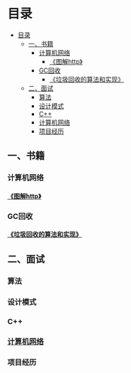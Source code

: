 # 目录

<!-- TOC -->

- [目录](#%E7%9B%AE%E5%BD%95)
    - [一、书籍](#%E4%B8%80%E4%B9%A6%E7%B1%8D)
        - [计算机网络](#%E8%AE%A1%E7%AE%97%E6%9C%BA%E7%BD%91%E7%BB%9C)
            - [《图解http》](#%E5%9B%BE%E8%A7%A3http)
        - [GC回收](#gc%E5%9B%9E%E6%94%B6)
            - [《垃圾回收的算法和实现》](#%E5%9E%83%E5%9C%BE%E5%9B%9E%E6%94%B6%E7%9A%84%E7%AE%97%E6%B3%95%E5%92%8C%E5%AE%9E%E7%8E%B0)
    - [二、面试](#%E4%BA%8C%E9%9D%A2%E8%AF%95)
        - [算法](#%E7%AE%97%E6%B3%95)
        - [设计模式](#%E8%AE%BE%E8%AE%A1%E6%A8%A1%E5%BC%8F)
        - [C++](#c)
        - [计算机网络](#%E8%AE%A1%E7%AE%97%E6%9C%BA%E7%BD%91%E7%BB%9C)
        - [项目经历](#%E9%A1%B9%E7%9B%AE%E7%BB%8F%E5%8E%86)

<!-- /TOC -->



## 一、书籍

### 计算机网络

#### [《图解http》](https://github.com/wlxklyh/book/blob/master/Book/GC/Main.md)

### GC回收

#### [《垃圾回收的算法和实现》](https://github.com/wlxklyh/book/blob/master/Book/neiwork/Study.md)

## 二、面试

### 算法

### 设计模式

### C++

### [计算机网络](https://github.com/wlxklyh/book/blob/master/interview/neiwork/Main.md)

### 项目经历


